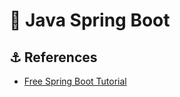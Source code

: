 # 🍁 Java Spring Boot

## ⚓ References
- [Free Spring Boot Tutorial](https://www.youtube.com/watch?v=9SGDpanrc8U)